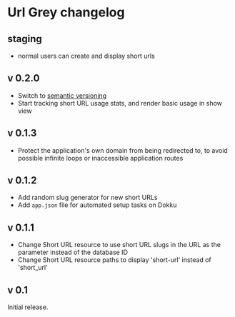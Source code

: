 # Url Grey changelog

## staging

- normal users can create and display short urls

## v 0.2.0

- Switch to [semantic versioning](http://semver.org)
- Start tracking short URL usage stats, and render basic usage in show view

## v 0.1.3

- Protect the application's own domain from being redirected to, to avoid possible infinite loops or inaccessible application routes

## v 0.1.2

- Add random slug generator for new short URLs
- Add `app.json` file for automated setup tasks on Dokku

## v 0.1.1

- Change Short URL resource to use short URL slugs in the URL as the parameter instead of the database ID
- Change Short URL resource paths to display 'short-url' instead of 'short_url'

## v 0.1

Initial release.